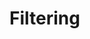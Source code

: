 # Filtering

<p align="center">
  <img width="1549" height="887" src="https://github.com/wallaceloos/Image_Processing/blob/master/images/filtro1.png>
</p>

